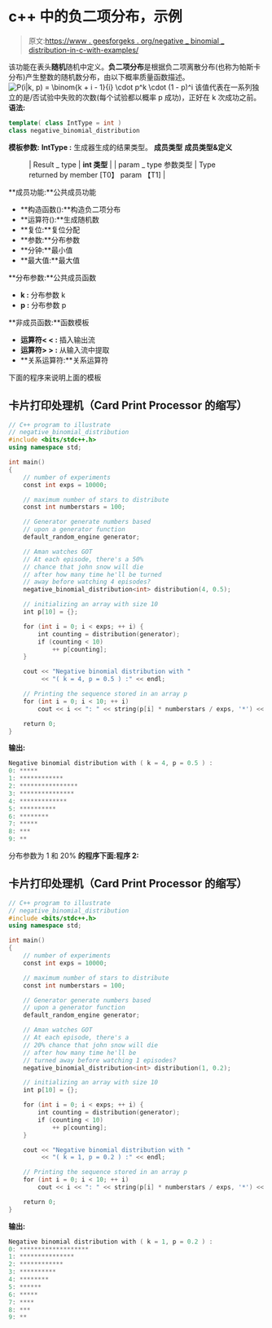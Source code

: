 # c++ 中的负二项分布，示例

> 原文:[https://www . geesforgeks . org/negative _ binomial _ distribution-in-c-with-examples/](https://www.geeksforgeeks.org/negative_binomial_distribution-in-c-with-examples/)

该功能在表头**随机**随机中定义。**负二项分布**是根据负二项离散分布(也称为帕斯卡分布)产生整数的随机数分布，由以下概率质量函数描述。
![P(i|k, p) = \binom{k + i - 1}{i} \cdot p^k \cdot (1 - p)^i  ](img/83490ad6944b7ffbb58c9026eb86163e.png "Rendered by QuickLaTeX.com")
该值代表在一系列独立的是/否试验中失败的次数(每个试验都以概率 p 成功)，正好在 k 次成功之前。
**语法:**

```cpp
template( class IntType = int )
class negative_binomial_distribution
```

**模板参数:**
**IntType :** 生成器生成的结果类型。
**成员类型**
**成员类型&定义**

<figure class="table">

| Result _ type | **int 类型** |
| param _ type 参数类型 | Type returned by member [T0】 param 【T1] |

</figure>

**成员功能:**公共成员功能

*   **构造函数():**构造负二项分布
*   **运算符():**生成随机数
*   **复位:**复位分配
*   **参数:**分布参数
*   **分钟:**最小值
*   **最大值:**最大值

**分布参数:**公共成员函数

*   **k :** 分布参数 k
*   **p :** 分布参数 p

**非成员函数:**函数模板

*   **运算符< < :** 插入输出流
*   **运算符> > :** 从输入流中提取
*   **关系运算符:**关系运算符

下面的程序来说明上面的模板

## 卡片打印处理机（Card Print Processor 的缩写）

```cpp
// C++ program to illustrate
// negative_binomial_distribution
#include <bits/stdc++.h>
using namespace std;

int main()
{
    // number of experiments
    const int exps = 10000;

    // maximum number of stars to distribute
    const int numberstars = 100;

    // Generator generate numbers based
    // upon a generator function
    default_random_engine generator;

    // Aman watches GOT
    // At each episode, there's a 50%
    // chance that john snow will die
    // after how many time he'll be turned
    // away before watching 4 episodes?
    negative_binomial_distribution<int> distribution(4, 0.5);

    // initializing an array with size 10
    int p[10] = {};

    for (int i = 0; i < exps; ++ i) {
        int counting = distribution(generator);
        if (counting < 10)
            ++ p[counting];
    }

    cout << "Negative binomial distribution with "
         << "( k = 4, p = 0.5 ) :" << endl;

    // Printing the sequence stored in an array p
    for (int i = 0; i < 10; ++ i)
        cout << i << ": " << string(p[i] * numberstars / exps, '*') << endl;

    return 0;
}
```

**输出:**

```cpp
Negative binomial distribution with ( k = 4, p = 0.5 ) :
0: *****
1: ************
2: ****************
3: ***************
4: *************
5: **********
6: ********
7: *****
8: ***
9: **
```

分布参数为 1 和 20%
**的程序下面:程序 2:**

## 卡片打印处理机（Card Print Processor 的缩写）

```cpp
// C++ program to illustrate
// negative_binomial_distribution
#include <bits/stdc++.h>
using namespace std;

int main()
{
    // number of experiments
    const int exps = 10000;

    // maximum number of stars to distribute
    const int numberstars = 100;

    // Generator generate numbers based
    // upon a generator function
    default_random_engine generator;

    // Aman watches GOT
    // At each episode, there's a
    // 20% chance that john snow will die
    // after how many time he'll be
    // turned away before watching 1 episodes?
    negative_binomial_distribution<int> distribution(1, 0.2);

    // initializing an array with size 10
    int p[10] = {};

    for (int i = 0; i < exps; ++ i) {
        int counting = distribution(generator);
        if (counting < 10)
            ++ p[counting];
    }

    cout << "Negative binomial distribution with "
         << "( k = 1, p = 0.2 ) :" << endl;

    // Printing the sequence stored in an array p
    for (int i = 0; i < 10; ++ i)
        cout << i << ": " << string(p[i] * numberstars / exps, '*') << endl;

    return 0;
}
```

**输出:**

```cpp
Negative binomial distribution with ( k = 1, p = 0.2 ) :
0: *******************
1: ***************
2: ************
3: **********
4: ********
5: ******
6: *****
7: ****
8: ***
9: **
```